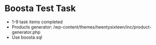 # Boosta Test Task

* 1-9 task items completed
* Products generator: /wp-content/themes/twentysixteen/inc/product-generator.php
* Use boosta.sql
